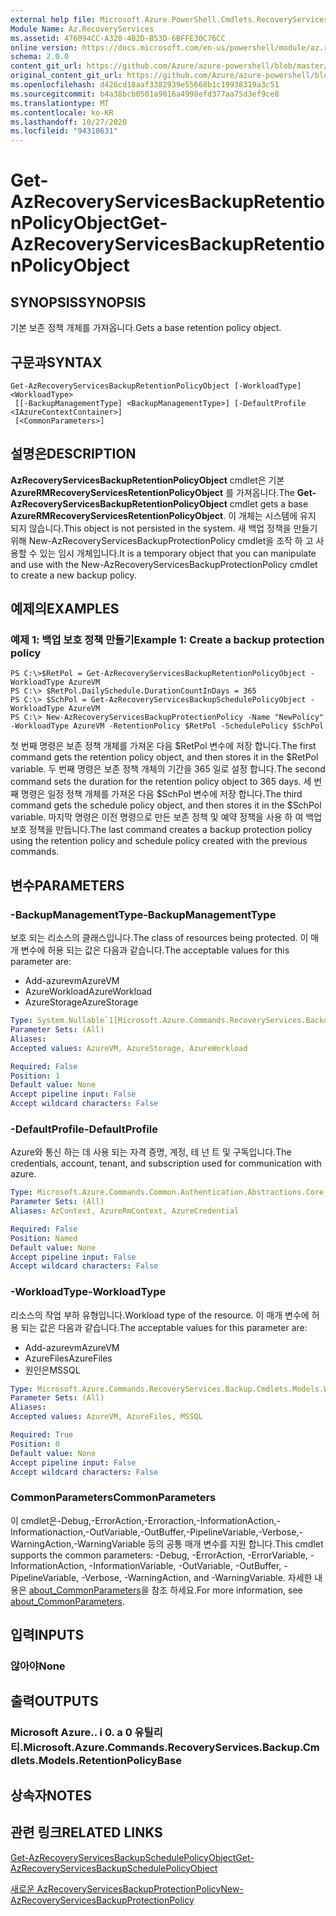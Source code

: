```yaml
---
external help file: Microsoft.Azure.PowerShell.Cmdlets.RecoveryServices.Backup.dll-Help.xml
Module Name: Az.RecoveryServices
ms.assetid: 476094CC-A320-4B2D-B53D-6BFFE30C76CC
online version: https://docs.microsoft.com/en-us/powershell/module/az.recoveryservices/get-azrecoveryservicesbackupretentionpolicyobject
schema: 2.0.0
content_git_url: https://github.com/Azure/azure-powershell/blob/master/src/RecoveryServices/RecoveryServices/help/Get-AzRecoveryServicesBackupRetentionPolicyObject.md
original_content_git_url: https://github.com/Azure/azure-powershell/blob/master/src/RecoveryServices/RecoveryServices/help/Get-AzRecoveryServicesBackupRetentionPolicyObject.md
ms.openlocfilehash: d426cd18aaf3382939e55668b1c19938319a3c51
ms.sourcegitcommit: b4a38bcb0501a9016a4998efd377aa75d3ef9ce8
ms.translationtype: MT
ms.contentlocale: ko-KR
ms.lasthandoff: 10/27/2020
ms.locfileid: "94310631"
---
```

# <span data-ttu-id="e8807-101">Get-AzRecoveryServicesBackupRetentionPolicyObject</span><span class="sxs-lookup"><span data-stu-id="e8807-101">Get-AzRecoveryServicesBackupRetentionPolicyObject</span></span>

## <span data-ttu-id="e8807-102">SYNOPSIS</span><span class="sxs-lookup"><span data-stu-id="e8807-102">SYNOPSIS</span></span>
<span data-ttu-id="e8807-103">기본 보존 정책 개체를 가져옵니다.</span><span class="sxs-lookup"><span data-stu-id="e8807-103">Gets a base retention policy object.</span></span>

## <span data-ttu-id="e8807-104">구문과</span><span class="sxs-lookup"><span data-stu-id="e8807-104">SYNTAX</span></span>

```
Get-AzRecoveryServicesBackupRetentionPolicyObject [-WorkloadType] <WorkloadType>
 [[-BackupManagementType] <BackupManagementType>] [-DefaultProfile <IAzureContextContainer>]
 [<CommonParameters>]
```

## <span data-ttu-id="e8807-105">설명은</span><span class="sxs-lookup"><span data-stu-id="e8807-105">DESCRIPTION</span></span>
<span data-ttu-id="e8807-106">**AzRecoveryServicesBackupRetentionPolicyObject** cmdlet은 기본 **AzureRMRecoveryServicesRetentionPolicyObject** 를 가져옵니다.</span><span class="sxs-lookup"><span data-stu-id="e8807-106">The **Get-AzRecoveryServicesBackupRetentionPolicyObject** cmdlet gets a base **AzureRMRecoveryServicesRetentionPolicyObject**.</span></span>
<span data-ttu-id="e8807-107">이 개체는 시스템에 유지 되지 않습니다.</span><span class="sxs-lookup"><span data-stu-id="e8807-107">This object is not persisted in the system.</span></span>
<span data-ttu-id="e8807-108">새 백업 정책을 만들기 위해 New-AzRecoveryServicesBackupProtectionPolicy cmdlet을 조작 하 고 사용할 수 있는 임시 개체입니다.</span><span class="sxs-lookup"><span data-stu-id="e8807-108">It is a temporary object that you can manipulate and use with the New-AzRecoveryServicesBackupProtectionPolicy cmdlet to create a new backup policy.</span></span>

## <span data-ttu-id="e8807-109">예제의</span><span class="sxs-lookup"><span data-stu-id="e8807-109">EXAMPLES</span></span>

### <span data-ttu-id="e8807-110">예제 1: 백업 보호 정책 만들기</span><span class="sxs-lookup"><span data-stu-id="e8807-110">Example 1: Create a backup protection policy</span></span>
```
PS C:\>$RetPol = Get-AzRecoveryServicesBackupRetentionPolicyObject -WorkloadType AzureVM 
PS C:\> $RetPol.DailySchedule.DurationCountInDays = 365
PS C:\> $SchPol = Get-AzRecoveryServicesBackupSchedulePolicyObject -WorkloadType AzureVM 
PS C:\> New-AzRecoveryServicesBackupProtectionPolicy -Name "NewPolicy" -WorkloadType AzureVM -RetentionPolicy $RetPol -SchedulePolicy $SchPol
```

<span data-ttu-id="e8807-111">첫 번째 명령은 보존 정책 개체를 가져온 다음 $RetPol 변수에 저장 합니다.</span><span class="sxs-lookup"><span data-stu-id="e8807-111">The first command gets the retention policy object, and then stores it in the $RetPol variable.</span></span>
<span data-ttu-id="e8807-112">두 번째 명령은 보존 정책 개체의 기간을 365 일로 설정 합니다.</span><span class="sxs-lookup"><span data-stu-id="e8807-112">The second command sets the duration for the retention policy object to 365 days.</span></span>
<span data-ttu-id="e8807-113">세 번째 명령은 일정 정책 개체를 가져온 다음 $SchPol 변수에 저장 합니다.</span><span class="sxs-lookup"><span data-stu-id="e8807-113">The third command gets the schedule policy object, and then stores it in the $SchPol variable.</span></span>
<span data-ttu-id="e8807-114">마지막 명령은 이전 명령으로 만든 보존 정책 및 예약 정책을 사용 하 여 백업 보호 정책을 만듭니다.</span><span class="sxs-lookup"><span data-stu-id="e8807-114">The last command creates a backup protection policy using the retention policy and schedule policy created with the previous commands.</span></span>

## <span data-ttu-id="e8807-115">변수</span><span class="sxs-lookup"><span data-stu-id="e8807-115">PARAMETERS</span></span>

### <span data-ttu-id="e8807-116">-BackupManagementType</span><span class="sxs-lookup"><span data-stu-id="e8807-116">-BackupManagementType</span></span>
<span data-ttu-id="e8807-117">보호 되는 리소스의 클래스입니다.</span><span class="sxs-lookup"><span data-stu-id="e8807-117">The class of resources being protected.</span></span> <span data-ttu-id="e8807-118">이 매개 변수에 허용 되는 값은 다음과 같습니다.</span><span class="sxs-lookup"><span data-stu-id="e8807-118">The acceptable values for this parameter are:</span></span>
- <span data-ttu-id="e8807-119">Add-azurevm</span><span class="sxs-lookup"><span data-stu-id="e8807-119">AzureVM</span></span> 
- <span data-ttu-id="e8807-120">AzureWorkload</span><span class="sxs-lookup"><span data-stu-id="e8807-120">AzureWorkload</span></span>
- <span data-ttu-id="e8807-121">AzureStorage</span><span class="sxs-lookup"><span data-stu-id="e8807-121">AzureStorage</span></span>

```yaml
Type: System.Nullable`1[Microsoft.Azure.Commands.RecoveryServices.Backup.Cmdlets.Models.BackupManagementType]
Parameter Sets: (All)
Aliases:
Accepted values: AzureVM, AzureStorage, AzureWorkload

Required: False
Position: 1
Default value: None
Accept pipeline input: False
Accept wildcard characters: False
```

### <span data-ttu-id="e8807-122">-DefaultProfile</span><span class="sxs-lookup"><span data-stu-id="e8807-122">-DefaultProfile</span></span>
<span data-ttu-id="e8807-123">Azure와 통신 하는 데 사용 되는 자격 증명, 계정, 테 넌 트 및 구독입니다.</span><span class="sxs-lookup"><span data-stu-id="e8807-123">The credentials, account, tenant, and subscription used for communication with azure.</span></span>

```yaml
Type: Microsoft.Azure.Commands.Common.Authentication.Abstractions.Core.IAzureContextContainer
Parameter Sets: (All)
Aliases: AzContext, AzureRmContext, AzureCredential

Required: False
Position: Named
Default value: None
Accept pipeline input: False
Accept wildcard characters: False
```

### <span data-ttu-id="e8807-124">-WorkloadType</span><span class="sxs-lookup"><span data-stu-id="e8807-124">-WorkloadType</span></span>
<span data-ttu-id="e8807-125">리소스의 작업 부하 유형입니다.</span><span class="sxs-lookup"><span data-stu-id="e8807-125">Workload type of the resource.</span></span> <span data-ttu-id="e8807-126">이 매개 변수에 허용 되는 값은 다음과 같습니다.</span><span class="sxs-lookup"><span data-stu-id="e8807-126">The acceptable values for this parameter are:</span></span>
- <span data-ttu-id="e8807-127">Add-azurevm</span><span class="sxs-lookup"><span data-stu-id="e8807-127">AzureVM</span></span> 
- <span data-ttu-id="e8807-128">AzureFiles</span><span class="sxs-lookup"><span data-stu-id="e8807-128">AzureFiles</span></span>
- <span data-ttu-id="e8807-129">원인은</span><span class="sxs-lookup"><span data-stu-id="e8807-129">MSSQL</span></span>

```yaml
Type: Microsoft.Azure.Commands.RecoveryServices.Backup.Cmdlets.Models.WorkloadType
Parameter Sets: (All)
Aliases:
Accepted values: AzureVM, AzureFiles, MSSQL

Required: True
Position: 0
Default value: None
Accept pipeline input: False
Accept wildcard characters: False
```

### <span data-ttu-id="e8807-130">CommonParameters</span><span class="sxs-lookup"><span data-stu-id="e8807-130">CommonParameters</span></span>
<span data-ttu-id="e8807-131">이 cmdlet은-Debug,-ErrorAction,-Erroraction,-InformationAction,-Informationaction,-OutVariable,-OutBuffer,-PipelineVariable,-Verbose,-WarningAction,-WarningVariable 등의 공통 매개 변수를 지원 합니다.</span><span class="sxs-lookup"><span data-stu-id="e8807-131">This cmdlet supports the common parameters: -Debug, -ErrorAction, -ErrorVariable, -InformationAction, -InformationVariable, -OutVariable, -OutBuffer, -PipelineVariable, -Verbose, -WarningAction, and -WarningVariable.</span></span> <span data-ttu-id="e8807-132">자세한 내용은 [about_CommonParameters](http://go.microsoft.com/fwlink/?LinkID=113216)을 참조 하세요.</span><span class="sxs-lookup"><span data-stu-id="e8807-132">For more information, see [about_CommonParameters](http://go.microsoft.com/fwlink/?LinkID=113216).</span></span>

## <span data-ttu-id="e8807-133">입력</span><span class="sxs-lookup"><span data-stu-id="e8807-133">INPUTS</span></span>

### <span data-ttu-id="e8807-134">않아야</span><span class="sxs-lookup"><span data-stu-id="e8807-134">None</span></span>

## <span data-ttu-id="e8807-135">출력</span><span class="sxs-lookup"><span data-stu-id="e8807-135">OUTPUTS</span></span>

### <span data-ttu-id="e8807-136">Microsoft Azure.. i 0. a 0 유틸리티.</span><span class="sxs-lookup"><span data-stu-id="e8807-136">Microsoft.Azure.Commands.RecoveryServices.Backup.Cmdlets.Models.RetentionPolicyBase</span></span>

## <span data-ttu-id="e8807-137">상속자</span><span class="sxs-lookup"><span data-stu-id="e8807-137">NOTES</span></span>

## <span data-ttu-id="e8807-138">관련 링크</span><span class="sxs-lookup"><span data-stu-id="e8807-138">RELATED LINKS</span></span>

[<span data-ttu-id="e8807-139">Get-AzRecoveryServicesBackupSchedulePolicyObject</span><span class="sxs-lookup"><span data-stu-id="e8807-139">Get-AzRecoveryServicesBackupSchedulePolicyObject</span></span>](./Get-AzRecoveryServicesBackupSchedulePolicyObject.md)

[<span data-ttu-id="e8807-140">새로운 AzRecoveryServicesBackupProtectionPolicy</span><span class="sxs-lookup"><span data-stu-id="e8807-140">New-AzRecoveryServicesBackupProtectionPolicy</span></span>](./New-AzRecoveryServicesBackupProtectionPolicy.md)


